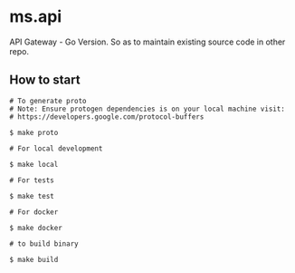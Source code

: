 # ms.api
API Gateway - Go Version. So as to maintain existing source code in other repo.

## How to start 

```shell script
# To generate proto
# Note: Ensure protogen dependencies is on your local machine visit: 
# https://developers.google.com/protocol-buffers

$ make proto 
```

```shell script
# For local development

$ make local
```

```shell script
# For tests

$ make test 
```


```shell script
# For docker

$ make docker 
```


```shell script
# to build binary

$ make build 
```